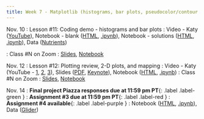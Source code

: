 ```yaml
---
title: Week 7 - Matplotlib (histograms, bar plots, pseudocolor/contour plots), Cartopy (mapping), interpreting errors
---
```


Nov. 10
: Lesson #11: Coding demo - histograms and bar plots
  : Video - Katy ([YouTube](#)), Notebook - blank ([HTML](https://nbviewer.org/github/ethan-campbell/OCEAN_215/blob/main/materials/lessons/lesson_11_notebook_blank.ipynb), [.ipynb](/OCEAN_215/materials/lessons/lesson_11_notebook_blank.ipynb)), Notebook - solutions ([HTML](https://nbviewer.org/github/ethan-campbell/OCEAN_215/blob/main/materials/lessons/lesson_11_notebook_solutions.ipynb), [.ipynb](/OCEAN_215/materials/lessons/lesson_11_notebook_solutions.ipynb)), Data ([Nutrients](/OCEAN_215/materials/data/Dissolved_Inorganic_Nutrients.csv))

: Class #N on Zoom
  : [Slides](#), [Notebook](#)

Nov. 12
: Lesson #12: Plotting review, 2-D plots, and mapping
  : Video - Katy (YouTube - [1](#), [2](#), [3](#)), Slides ([PDF](/OCEAN_215/materials/lessons/lesson_12.pdf), [Keynote](/OCEAN_215/materials/lessons/lesson_12.key)), Notebook ([HTML](https://nbviewer.org/github/ethan-campbell/OCEAN_215/blob/main/materials/lessons/lesson_12_notebook.ipynb), [.ipynb](/OCEAN_215/materials/lessons/lesson_12_notebook.ipynb))
: Class #N on Zoom
  : [Slides](#), [Notebook](#)

Nov. 14
: **Final project Piazza responses due at 11:59 pm PT**{: .label .label-green }
: **Assignment #3 due at 11:59 pm PT**{: .label .label-red }
: **Assignment #4 available**{: .label .label-purple }
  : Notebook ([HTML](https://nbviewer.org/github/ethan-campbell/OCEAN_215/blob/main/materials/assignments/assignment_4.ipynb), [.ipynb](/OCEAN_215/materials/assignments/assignment_4.ipynb)), Data ([Glider](/OCEAN_215/materials/data/Oceanglider.csv))
